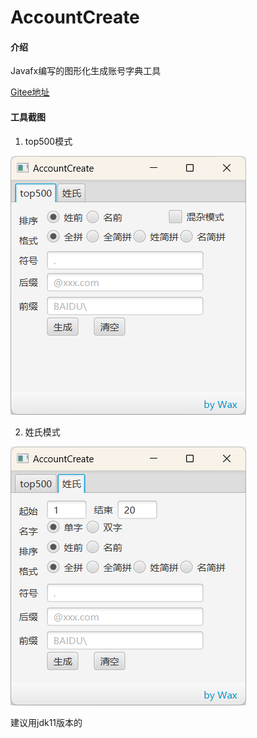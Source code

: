 # AccountCreate

#### 介绍
Javafx编写的图形化生成账号字典工具

[Gitee地址](https://gitee.com/WaxToday/AccountCreate)

#### 工具截图

1.  top500模式

![top500模式](https://raw.githubusercontent.com/WaxToday/AccountCreate/main/img/3.png)

2.  姓氏模式

![姓氏模式](https://raw.githubusercontent.com/WaxToday/AccountCreate/main/img/4.png)

建议用jdk11版本的
